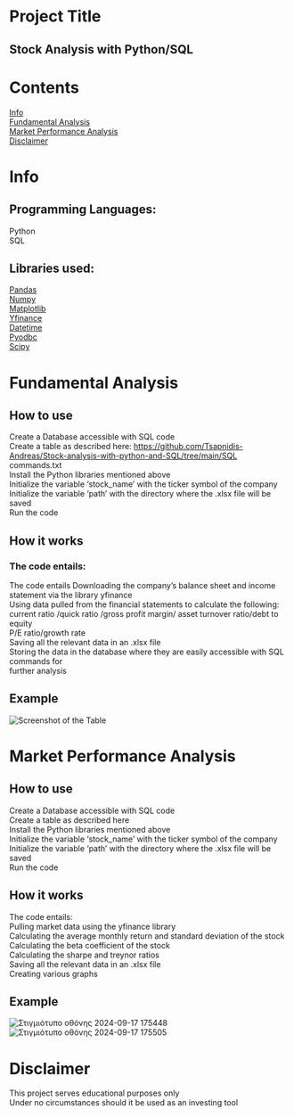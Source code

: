 # Project Title
## Stock Analysis with Python/SQL <br>
# Contents
[Info](#Info)<br>
[Fundamental Analysis](#Fundamental-Analysis)<br>
[Market Performance Analysis](#Market-Performance-Analysis)<br>
[Disclaimer](#Disclaimer)
# Info
## Programming Languages: 
Python <br>
SQL <br>
## Libraries used:
[Pandas](https://pandas.pydata.org/#:~:text=pandas%20is%20a%20fast,%20powerful,%20flexible)<br>
[Numpy](https://numpy.org/)<br>
[Matplotlib](https://matplotlib.org/)<br>
[Yfinance](https://pypi.org/project/yfinance/)<br>
[Datetime](https://docs.python.org/3/library/datetime.html)<br>
[Pyodbc](https://pypi.org/project/pyodbc/)<br>
[Scipy](https://scipy.org/)<br>
# Fundamental Analysis
## How to use
Create a Database accessible with SQL code<br>
Create a table as described here: https://github.com/Tsapnidis-Andreas/Stock-analysis-with-python-and-SQL/tree/main/SQL commands.txt<br>
Install the Python libraries mentioned above<br>
Initialize the variable ‘stock_name’ with the ticker symbol of the company<br>
Initialize the variable ‘path’ with the directory where the .xlsx file will be saved<br>
Run the code<br>



## How it works
### The code entails:
The code entails
Downloading the company’s balance sheet and income statement via the library yfinance<br>
Using data pulled from  the financial statements to calculate the following:<br>
current ratio /quick ratio /gross profit margin/ asset turnover ratio/debt to equity<br>
P/E ratio/growth rate<br>
Saving all the relevant data in an .xlsx file<br>
Storing the data in the database where they are easily accessible with SQL commands for<br> further analysis<br>
## Example
![Screenshot of the Table](https://github.com/user-attachments/assets/5d2e6774-20e3-4224-a120-f0170f6ffe07)



# Market Performance Analysis

## How to use
Create a Database accessible with SQL code<br>
Create a table as described here<br>
Install the Python libraries mentioned above<br>
Initialize the variable ‘stock_name’ with the ticker symbol of the company<br>
Initialize the variable ‘path’ with the directory where the .xlsx file will be saved<br>
Run the code<br>


## How it works
The code entails:<br>
Pulling market data using the yfinance library<br>
Calculating the average monthly return and standard deviation of the stock<br>
Calculating the beta coefficient of the stock<br>
Calculating the sharpe and treynor ratios<br>
Saving all the relevant data in an .xlsx file<br>
Creating various graphs<br>





## Example
![Στιγμιότυπο οθόνης 2024-09-17 175448](https://github.com/user-attachments/assets/d6a7f0aa-8bd3-4711-866e-ddce3be3eb6a)
![Στιγμιότυπο οθόνης 2024-09-17 175505](https://github.com/user-attachments/assets/ce37ec5a-375a-4522-a0eb-0e939099bd1e)


# Disclaimer
This project serves educational purposes only<br>
Under no circumstances should it be used as an investing tool
